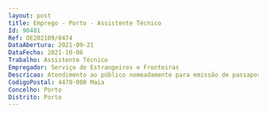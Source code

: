 ```yaml
--- 
layout: post
title: Emprego - Porto - Assistente Técnico
Id: 90481
Ref: OE202109/0474
DataAbertura: 2021-09-21
DataFecho: 2021-10-06
Trabalho: Assistente Técnico
Empregador: Serviço de Estrangeiros e Fronteiras
Descricao: Atendimento ao público nomeadamente para emissão de passaportes.
CodigoPostal: 4470-000 Maia
Concelho: Porto
Distrito: Porto
--- 
```

